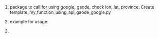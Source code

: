 1. package to call for using google, gaode, check lon, lat, province:
Create template_my_function_using_api_gaode_google.py

2. example for usage:
3. 
